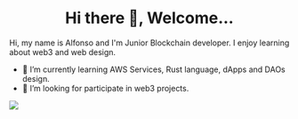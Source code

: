 <h1 align= "center"><b>Hi there 👋, Welcome...</b></h1>

Hi, my name is Alfonso and I'm Junior Blockchain developer. I enjoy learning about web3 and web design. 

- 🌱 I’m currently learning AWS Services, Rust language, dApps and DAOs design.
- 🤔 I’m looking for participate in web3 projects.
<a href="https://github.com/anuraghazra/github-readme-stats">
  <img align="left" src="https://github-readme-stats.vercel.app/api/top-langs/?username=alfonsojimenez09&count_private=true&hide=html,ruby,css,java,objective-c,starlark,dockerfile,shell,nix" />
</a>


<!-- <div align="center">
<img src="https://github.com/alfonsojimenez09/alfonsojimenez09/blob/main/luffy-gif-10.gif" alt="Luffy Logo" width="640" height="360" />
</div> -->
